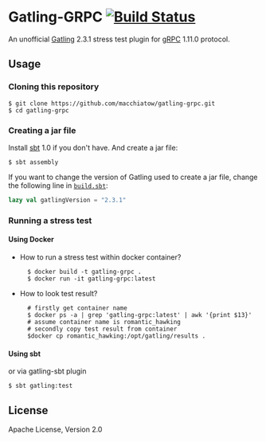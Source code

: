 # Gatling-GRPC [![Build Status](https://travis-ci.org/macchiatow/gatling-grpc.svg?branch=master)](https://travis-ci.org/macchiatow/gatling-grpc)

An unofficial [Gatling](http://gatling.io/) 2.3.1 stress test plugin
for [gRPC](https://grpc.io) 1.11.0 protocol.

## Usage

### Cloning this repository

    $ git clone https://github.com/macchiatow/gatling-grpc.git
    $ cd gatling-grpc

### Creating a jar file

Install [sbt](http://www.scala-sbt.org/) 1.0 if you don't have.
And create a jar file:

    $ sbt assembly

If you want to change the version of Gatling used to create a jar file,
change the following line in [`build.sbt`](build.sbt):

```scala
lazy val gatlingVersion = "2.3.1"
```

### Running a stress test

#### Using Docker

- How to run a stress test within docker container?

        $ docker build -t gatling-grpc .
        $ docker run -it gatling-grpc:latest

- How to look test result?

        # firstly get container name
        $ docker ps -a | grep 'gatling-grpc:latest' | awk '{print $13}'
        # assume container name is romantic_hawking
        # secondly copy test result from container
        $docker cp romantic_hawking:/opt/gatling/results .

#### Using sbt
    
or via gatling-sbt plugin
    
    $ sbt gatling:test

## License

Apache License, Version 2.0
